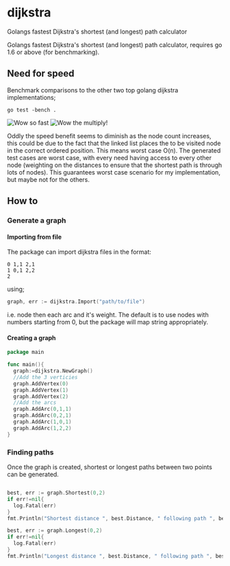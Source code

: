 # dijkstra
Golangs fastest Dijkstra's shortest (and longest) path calculator

Golangs fastest Dijkstra's shortest (and longest) path calculator, requires go 1.6 or above (for benchmarking).

## Need for speed
Benchmark comparisons to the other two top golang dijkstra implementations;

```go test -bench .```

![Wow so fast](/speed.png?raw=true "Benchmarks")
![Wow the multiply!](/mult.png?raw=true "Multiply")

Oddly the speed benefit seems to diminish as the node count increases, this could be
 due to the fact that the linked list places the to be visited node in the correct
 ordered position. This means worst case O(n). The generated test cases are worst
 case, with every need having access to every other node (weighting on the distances
   to ensure that the shortest path is through lots of nodes). This guarantees
  worst case scenario for my implementation, but maybe not for the others.


## How to
### Generate a graph
#### Importing from file

The package can import dijkstra files in the format:
```
0 1,1 2,1
1 0,1 2,2
2
```

using;
```go
graph, err := dijkstra.Import("path/to/file")
```

i.e. node then each arc and it's weight. The default is to use nodes with numbers starting from 0, but the package will map string appropriately.

#### Creating a graph

```go
package main

func main(){
  graph:=dijkstra.NewGraph()
  //Add the 3 verticies
  graph.AddVertex(0)
  graph.AddVertex(1)
  graph.AddVertex(2)
  //Add the arcs
  graph.AddArc(0,1,1)
  graph.AddArc(0,2,1)
  graph.AddArc(1,0,1)
  graph.AddArc(1,2,2)
}

```

### Finding paths

Once the graph is created, shortest or longest paths between two points can be generated.
```go

best, err := graph.Shortest(0,2)
if err!=nil{
  log.Fatal(err)
}
fmt.Println("Shortest distance ", best.Distance, " following path ", best.Path)

best, err := graph.Longest(0,2)
if err!=nil{
  log.Fatal(err)
}
fmt.Println("Longest distance ", best.Distance, " following path ", best.Path)

```
